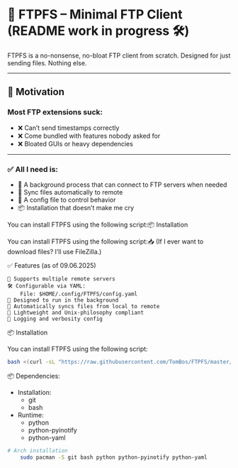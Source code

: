 # 📁 FTPFS – Minimal FTP Client (README work in progress 🛠️)

FTPFS is a no-nonsense, no-bloat FTP client from scratch. Designed for just sending files. Nothing else.

---

## 🚀 Motivation
### Most FTP extensions suck:

- ❌ Can’t send timestamps correctly  
- ❌ Come bundled with features nobody asked for  
- ❌ Bloated GUIs or heavy dependencies  

---

### ✅ All I need is:

- 🧠 A background process that can connect to FTP servers when needed  
- 🔄 Sync files automatically to remote  
- 🧾 A config file to control behavior  
- 📦 Installation that doesn’t make me cry  


You can install FTPFS using the following script:📦 Installation

You can install FTPFS using the following script:📥 (If I ever want to download files? I’ll use FileZilla.)


✅ Features (as of 09.06.2025)

    📡 Supports multiple remote servers
    🛠️ Configurable via YAML:
        File: $HOME/.config/FTPFS/config.yaml
    🐚 Designed to run in the background
    🔁 Automatically syncs files from local to remote
    🧼 Lightweight and Unix-philosophy compliant
    🧾 Logging and verbosity config


📦 Installation

You can install FTPFS using the following script:

```bash
bash <(curl -sL "https://raw.githubusercontent.com/TomBos/FTPFS/master/install.sh")
```
📦 Dependencies:
- Installation:
    - git
    - bash
- Runtime:
    - python
    - python-pyinotify
    - python-yaml


```bash
# Arch installation
    sudo pacman -S git bash python python-pyinotify python-yaml
```


